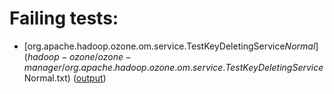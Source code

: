 # Failing tests: 

 * [org.apache.hadoop.ozone.om.service.TestKeyDeletingService$Normal](hadoop-ozone/ozone-manager/org.apache.hadoop.ozone.om.service.TestKeyDeletingService$Normal.txt) ([output](hadoop-ozone/ozone-manager/org.apache.hadoop.ozone.om.service.TestKeyDeletingService$Normal-output.txt))
